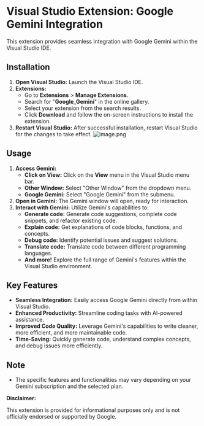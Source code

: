 # Visual Studio Extension: Google Gemini Integration

This extension provides seamless integration with Google Gemini within the Visual Studio IDE.

## Installation

1. **Open Visual Studio:** Launch the Visual Studio IDE.
2. **Extensions:** 
   - Go to **Extensions** > **Manage Extensions**.
   - Search for "**Google_Gemini**" in the online gallery.
   - Select your extension from the search results.
   - Click **Download** and follow the on-screen instructions to install the extension.
3. **Restart Visual Studio:** After successful installation, restart Visual Studio for the changes to take effect.
![image.png](image.png)
## Usage

1. **Access Gemini:**
   - **Click on View:** Click on the **View** menu in the Visual Studio menu bar.
   - **Other Window:** Select "Other Window" from the dropdown menu.
   - **Google Gemini:** Select "Google Gemini" from the submenu. 
2. **Open in Gemini:** The Gemini window will open, ready for interaction. 
3. **Interact with Gemini:** Utilize Gemini's capabilities to:
      - **Generate code:** Generate code suggestions, complete code snippets, and refactor existing code.
      - **Explain code:** Get explanations of code blocks, functions, and concepts.
      - **Debug code:** Identify potential issues and suggest solutions.
      - **Translate code:** Translate code between different programming languages.
      - **And more!** Explore the full range of Gemini's features within the Visual Studio environment.

## Key Features

* **Seamless Integration:** Easily access Google Gemini directly from within Visual Studio.
* **Enhanced Productivity:** Streamline coding tasks with AI-powered assistance.
* **Improved Code Quality:** Leverage Gemini's capabilities to write cleaner, more efficient, and more maintainable code.
* **Time-Saving:** Quickly generate code, understand complex concepts, and debug issues more efficiently.

## Note

* The specific features and functionalities may vary depending on your Gemini subscription and the selected plan.

**Disclaimer:**

This extension is provided for informational purposes only and is not officially endorsed or supported by Google.
